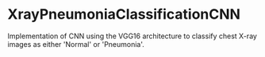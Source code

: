 # XrayPneumoniaClassificationCNN
Implementation of CNN using the VGG16 architecture to classify chest X-ray images as either 'Normal' or 'Pneumonia'.
